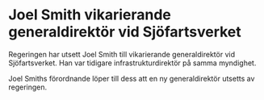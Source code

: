 # Joel Smith vikarierande generaldirektör vid Sjöfartsverket

Regeringen har utsett Joel Smith till vikarierande generaldirektör vid Sjöfartsverket. Han var tidigare infrastrukturdirektör på samma myndighet.

Joel Smiths förordnande löper till dess att en ny generaldirektör utsetts av regeringen.
